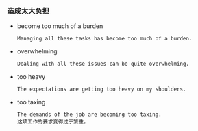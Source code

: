 ### 造成太大负担

- become too much of a burden <br>
    ```
    Managing all these tasks has become too much of a burden.
    ```

- overwhelming
    ``` 
    Dealing with all these issues can be quite overwhelming.
    ```

- too heavy
    ```
    The expectations are getting too heavy on my shoulders.
    ```

- too taxing
    ```
    The demands of the job are becoming too taxing.
    这项工作的要求变得过于繁重。
    ```
